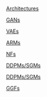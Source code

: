 
[Architectures](https://github.com/YannisPantazis/awesome-papers/blob/main/models/architectures/readme.md) <br>

[GANs](https://github.com/YannisPantazis/awesome-papers/blob/main/models/gans/readme.md) <br>

[VAEs](https://github.com/YannisPantazis/awesome-papers/blob/main/models/vaes/readme.md) <br>

[ARMs](https://github.com/YannisPantazis/awesome-papers/blob/main/models/arms/readme.md) <br>

[NFs](https://github.com/YannisPantazis/awesome-papers/blob/main/models/nfs/readme.md) <br>

[DDPMs/SGMs](https://github.com/YannisPantazis/awesome-papers/blob/main/models/ddpms/readme.md) <br>

[DDPMs/SGMs](https://github.com/YannisPantazis/awesome-papers/blob/main/models/ddpms/readme.md) <br>

[GGFs](https://github.com/YannisPantazis/awesome-papers/blob/main/models/ggfs/readme.md) <br>

